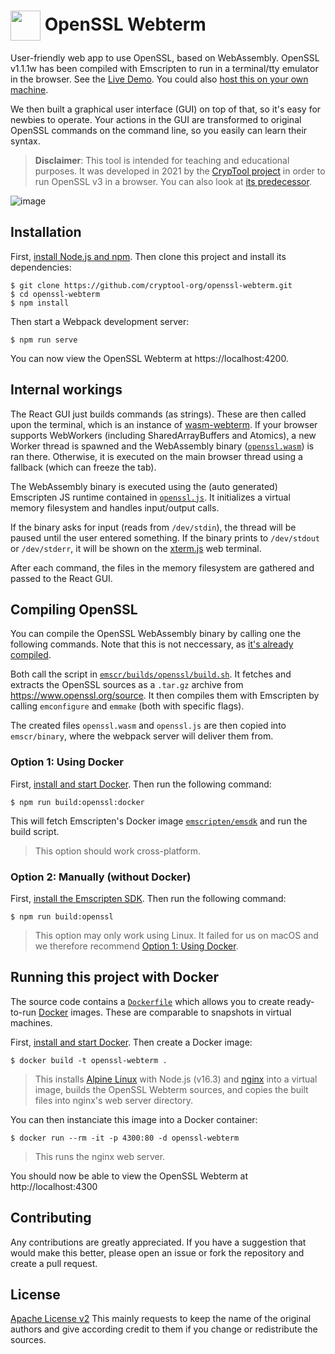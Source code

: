 # <img height="48" src="https://www.cryptool.org/assets/cto/plugin-icons/openssl.svg" valign="middle"> OpenSSL Webterm

User-friendly web app to use OpenSSL, based on WebAssembly. OpenSSL v1.1.1w has been compiled with Emscripten to run in a terminal/tty emulator in the browser. See the [Live Demo](https://www.cryptool.org/cto/openssl). You could also [host this on your own machine](#installation).

We then built a graphical user interface (GUI) on top of that, so it's easy for newbies to operate. Your actions in the GUI are transformed to original OpenSSL commands on the command line, so you easily can learn their syntax.

> **Disclaimer**: This tool is intended for teaching and educational purposes. It was developed in 2021 by the [CrypTool project](https://www.cryptool.org) in order to run OpenSSL v3 in a browser. You can also look at [its predecessor](https://github.com/janeumnn/openssl-webapp).

![image](https://user-images.githubusercontent.com/9321076/157410455-686ce0de-335f-4335-a639-07b6963e4589.png)


## Installation

First, [install Node.js and npm](https://nodejs.org). Then clone this project and install its dependencies:

```shell
$ git clone https://github.com/cryptool-org/openssl-webterm.git
$ cd openssl-webterm
$ npm install
```

Then start a Webpack development server:

```shell
$ npm run serve
```

You can now view the OpenSSL Webterm at https://localhost:4200.


## Internal workings

The React GUI just builds commands (as strings). These are then called upon the terminal, which is an instance of [wasm-webterm](https://github.com/cryptool-org/wasm-webterm). If your browser supports WebWorkers (including SharedArrayBuffers and Atomics), a new Worker thread is spawned and the WebAssembly binary ([`openssl.wasm`](/emscr/binary/openssl.wasm)) is ran there. Otherwise, it is executed on the main browser thread using a fallback (which can freeze the tab).

The WebAssembly binary is executed using the (auto generated) Emscripten JS runtime contained in [`openssl.js`](/emscr/binary/openssl.js). It initializes a virtual memory filesystem and handles input/output calls.

If the binary asks for input (reads from `/dev/stdin`), the thread will be paused until the user entered something. If the binary prints to `/dev/stdout` or `/dev/stderr`, it will be shown on the [xterm.js](https://github.com/xtermjs/xterm.js) web terminal.

After each command, the files in the memory filesystem are gathered and passed to the React GUI.


## Compiling OpenSSL

You can compile the OpenSSL WebAssembly binary by calling one the following commands. Note that this is not neccessary, as [it's already compiled](/emscr/binary).

Both call the script in [`emscr/builds/openssl/build.sh`](/emscr/builds/openssl/build.sh). It fetches and extracts the OpenSSL sources as a `.tar.gz` archive from https://www.openssl.org/source. It then compiles them with Emscripten by calling `emconfigure` and `emmake` (both with specific flags).

The created files `openssl.wasm` and `openssl.js` are then copied into `emscr/binary`, where the webpack server will deliver them from.

### Option 1: Using Docker

First, [install and start Docker](https://docs.docker.com/get-docker). Then run the following command:

```shell
$ npm run build:openssl:docker
```

This will fetch Emscripten's Docker image [`emscripten/emsdk`](https://hub.docker.com/r/emscripten/emsdk) and run the build script.

> This option should work cross-platform.

### Option 2: Manually (without Docker)

First, [install the Emscripten SDK](https://emscripten.org/docs/getting_started/downloads.html). Then run the following command:

```shell
$ npm run build:openssl
```

> This option may only work using Linux. It failed for us on macOS and we therefore recommend [Option 1: Using Docker](#option-1-using-docker).


## Running this project with Docker

The source code contains a [`Dockerfile`](/Dockerfile) which allows you to create ready-to-run [Docker](https://www.docker.com) images. These are comparable to snapshots in virtual machines.

First, [install and start Docker](https://docs.docker.com/get-docker). Then create a Docker image:

```shell
$ docker build -t openssl-webterm .
```

> This installs [Alpine Linux](https://www.alpinelinux.org) with Node.js (v16.3) and [nginx](https://github.com/nginx/nginx) into a virtual image, builds the OpenSSL Webterm sources, and copies the built files into nginx's web server directory.

You can then instanciate this image into a Docker container:

```shell
$ docker run --rm -it -p 4300:80 -d openssl-webterm
```

> This runs the nginx web server.

You should now be able to view the OpenSSL Webterm at http://localhost:4300


## Contributing

Any contributions are greatly appreciated. If you have a suggestion that would make this better, please open an issue or fork the repository and create a pull request.

## License

[Apache License v2](http://www.apache.org/licenses/)
This mainly requests to keep the name of the original authors and give according credit to them if you change or redistribute the sources.

